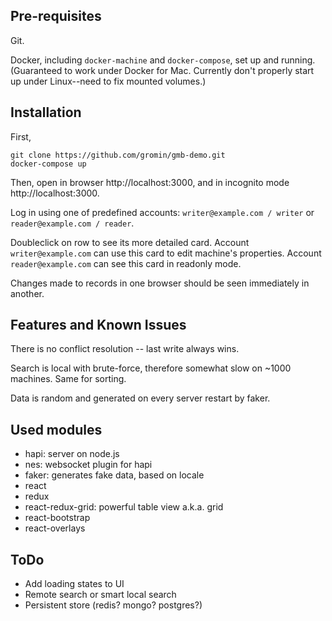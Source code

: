 ## Pre-requisites

Git.

Docker, including `docker-machine` and `docker-compose`, set up and running. (Guaranteed to work under Docker for Mac. Currently don't properly start up under Linux--need to fix mounted volumes.)

## Installation

First,

```
git clone https://github.com/gromin/gmb-demo.git
docker-compose up
```

Then, open in browser http://localhost:3000, and in incognito mode http://localhost:3000.

Log in using one of predefined accounts: `writer@example.com / writer` or `reader@example.com / reader`.

Doubleclick on row to see its more detailed card. Account `writer@example.com` can use this card to edit machine's properties. Account `reader@example.com` can see this card in readonly mode.

Changes made to records in one browser should be seen immediately in another.

## Features and Known Issues

There is no conflict resolution -- last write always wins.

Search is local with brute-force, therefore somewhat slow on ~1000 machines. Same for sorting.

Data is random and generated on every server restart by faker.

## Used modules

* hapi: server on node.js
* nes: websocket plugin for hapi
* faker: generates fake data, based on locale
* react
* redux
* react-redux-grid: powerful table view a.k.a. grid
* react-bootstrap
* react-overlays

## ToDo

* Add loading states to UI
* Remote search or smart local search
* Persistent store (redis? mongo? postgres?)
